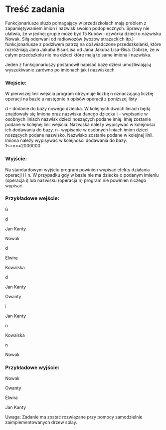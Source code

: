# Treść zadania
Funkcjonariusze służb pomagający w przedszkolach mają problem z zapamiętywaniem imion i nazwisk swoich podopiecznych. Sprawy nie ułatwia, że w jednej grupie może być 15 Kubów i czwórka dzieci o nazwisku Nowak. Siłą oderwani od radiowozów (wozów strażackich itp.) funkcjonariusze z podziwem patrzą na doświadczone przedszkolanki, które rozróżniają Jana Jakuba Bisa-Lisa od Jana Jakuba Lisa-Bisa. Dobrze, że w całym przedszkolu nie ma dzieci które mają te same imiona i nazwiska.

Jeden z funkcjonariuszy postanowił napisać bazę dzieci umożliwiającą wyszukiwanie zarówno po imionach jak i nazwiskach

### Wejście:
W pierwszej linii wejścia program otrzymuje liczbę n oznaczającą liczbę operacji na bazie a następnie n opisów operacji z poniższej listy

d – dodanie do bazy nowego dziecka. W kolejnych dwóch liniach będą znajdowały się Imiona oraz nazwiska danego dziecka
i – wypisanie w osobnych liniach nazwisk dzieci noszących podane imię. Imię zostanie podane w kolejnej linii wejścia. Nazwiska należy wypisywać w kolejności ich dodawania do bazy.
n– wypisanie w osobnych liniach imion dzieci noszących podane nazwisko. Nazwisko zostanie podane w kolejnej linii. Imiona należy wypisywać w kolejności dodawania do bazy.
1<=n<=2000000

### Wyjście:
Na standardowym wyjściu program powinien wypisać efekty działania operacji i i n. W przypadku gdy w bazie nie ma dziecka o podanym imieniu (operacja i) lub nazwisku (operacja n) program nie powinien niczego wypisać.

### Przykładowe wejście:

6

d

Jan Kanty

Nowak

d

Elwira

Kowalska

d

Jan Kanty

Owanty

i 

Jan Kanty

n

Kowalska

n

Nowak

### Przykładowe wyjście:

Nowak

Owanty

Elwira

Jan Kanty

Uwaga:
Zadanie ma zostać rozwiązane przy pomocy samodzielnie zaimplementowanych drzew splay.
